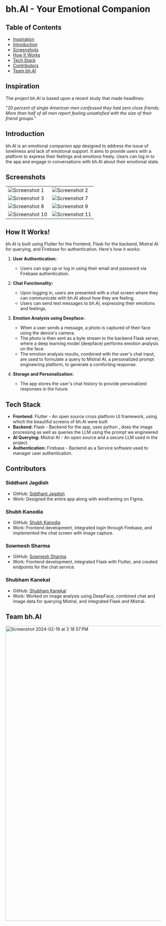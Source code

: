 # bh.AI - Your Emotional Companion

## Table of Contents
- [Inspiration](#inspiration) 
- [Introduction](#introduction)
- [Screenshots](#screenshots)
- [How It Works](#how-it-works)
- [Tech Stack](#tech-stack)
- [Contributors](#contributors)
- [Team bh.AI](#team-bhai)


## Inspiration

The project bh.AI is based upon a recent study that made headlines:

*"20 percent of single American men confessed they had zero close friends. More than half of all men report feeling unsatisfied with the size of their friend groups."*

## Introduction

bh.AI is an emotional companion app designed to address the issue of loneliness and lack of emotional support. It aims to provide users with a platform to express their feelings and emotions freely. Users can log in to the app and engage in conversations with bh.AI about their emotional state.

## Screenshots

<table>
  <tr>
    <td><img src="https://github.com/Akatsuki49/bh.AI/assets/110471762/3a9a5d41-27ae-4593-b0ad-8713f315724d" alt="Screenshot 1"></td>
    <td><img src="https://github.com/Akatsuki49/bh.AI/assets/110471762/65b3a3c7-24b1-4f39-9ed2-3623f30862e7" alt="Screenshot 2"></td>
  </tr>
  <tr>
    <td><img src="https://github.com/Akatsuki49/bh.AI/assets/110471762/0d836270-ae4c-42d9-b160-3f058207f1fa" alt="Screenshot 3"></td>
    <td><img src="https://github.com/Akatsuki49/bh.AI/assets/110471762/3bf52e80-aa58-4fcf-a207-13dd53557266" alt="Screenshot 7"></td>
  </tr>
  
  <tr>
    <td><img src="https://github.com/Akatsuki49/bh.AI/assets/110471762/febed931-1951-4446-80eb-19518a5124bf" alt="Screenshot 8"></td>
    <td><img src="https://github.com/Akatsuki49/bh.AI/assets/110471762/3fb708d0-e05a-4871-8569-af3b5d48ddf9" alt="Screenshot 9"></td>
  </tr>
  <tr>
    <td><img src="https://github.com/Akatsuki49/bh.AI/assets/110471762/02a6d7ab-1c49-4023-baad-43671d4c5361" alt="Screenshot 10"></td>
    <td><img src="https://github.com/Akatsuki49/bh.AI/assets/110471762/3b3d3515-06ed-4c5a-85b7-521566a35faa" alt="Screenshot 11"></td>
  </tr>
</table>


## How It Works!


bh.AI is built using Flutter for the frontend, Flask for the backend, Mistral AI for querying, and Firebase for authentication. Here's how it works:

1. **User Authentication:**
   - Users can sign up or log in using their email and password via Firebase authentication.

2. **Chat Functionality:**
   - Upon logging in, users are presented with a chat screen where they can communicate with bh.AI about how they are feeling.
   - Users can send text messages to bh.AI, expressing their emotions and feelings.

3. **Emotion Analysis using Deepface:**
   - When a user sends a message, a photo is captured of their face using the device's camera.
   - The photo is then sent as a byte stream to the backend Flask server, where a deep learning model (deepface) performs emotion analysis on the face.
   - The emotion analysis results, combined with the user's chat input, are used to formulate a query to Mistral AI, a personalized prompt engineering platform, to generate a comforting response.

4. **Storage and Personalization:**
   - The app stores the user's chat history to provide personalized responses in the future.

## Tech Stack

- **Frontend:** Flutter - An open source cross platform UI framework, using which the beautiful screens of bh.AI were built
- **Backend:** Flask - Backend for the app, uses python , does the image processing as well as queries the LLM using the prompt we engineered  
- **AI Querying:** Mistral AI - An open source and a secure LLM used in the project. 
- **Authentication:** Firebase - Backend as a Service software used to manager user authentication.

## Contributors

### Siddhant Jagdish
- GitHub: [Siddhant Jagdish](https://github.com/siddhantjagdish)
- Work: Designed the entire app along with wireframing on Figma.

### Shubh Kanodia
- GitHub: [Shubh Kanodia](https://github.com/ShubhKanodia)
- Work: Frontend development, integrated login through Firebase, and implemented the chat screen with image capture.

### Sowmesh Sharma
- GitHub: [Sowmesh Sharma](https://github.com/SowmeshSharma0411)
- Work: Frontend development, integrated Flask with Flutter, and created endpoints for the chat service.

### Shubham Kanekal
- GitHub: [Shubham Kanekal](https://github.com/shubhamk10)
- Work: Worked on image analysis using DeepFace, combined chat and image data for querying Mistral, and integrated Flask and Mistral.

## Team bh.AI

<img width="954" alt="Screenshot 2024-02-19 at 3 18 57 PM" src="https://github.com/Akatsuki49/bh.AI/assets/110471762/63aa7f03-e750-40c5-89dd-5571e0431c1f">

